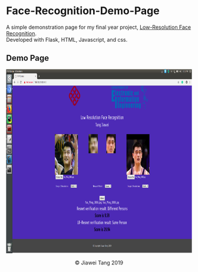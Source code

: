 # Face-Recognition-Demo-Page
A simple demonstration page for my final year project, [Low-Resolution Face Recognition](https://github.com/Garyandtang/Low-Resolution-Face-Recognition-with-SphereFace). \
Developed with Flask, HTML, Javascript, and css.

## Demo Page

<p align="center">
  <img src="https://github.com/Garyandtang/Face-Recognition-Demo-Page/blob/master/demo_page.png" height="500">
</p>
<p align="center">&copy; Jiawei Tang 2019 </p>
